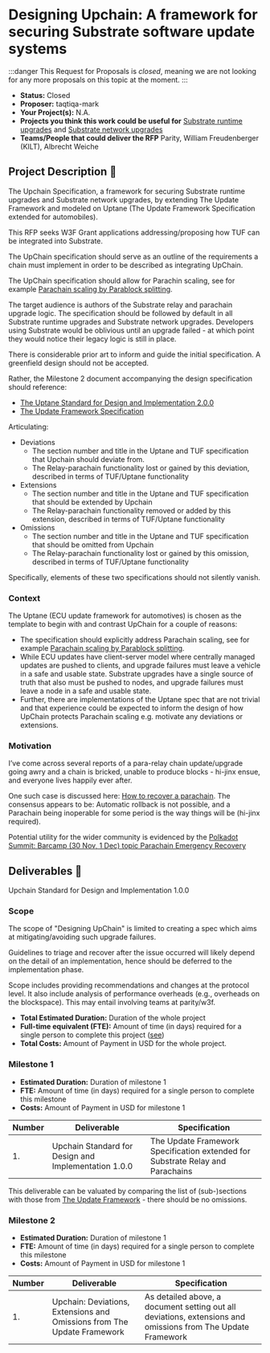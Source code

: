 # Designing Upchain: A framework for securing Substrate software update systems

:::danger
This Request for Proposals is _closed_, meaning we are not looking for any more proposals on this topic at the moment.
:::

* **Status:** Closed
* **Proposer:** taqtiqa-mark
* **Your Project(s):** N.A.
* **Projects you think this work could be useful for** [Substrate runtime upgrades](https://docs.substrate.io/build/upgrade-the-runtime/) and [Substrate network upgrades](https://docs.substrate.io/tutorials/get-started/upgrade-a-running-network/)
* **Teams/People that could deliver the RFP** Parity, William Freudenberger (KILT), Albrecht Weiche

## Project Description :page_facing_up:

The Upchain Specification, a framework for securing Substrate runtime upgrades and Substrate network upgrades, by extending The Update Framework and modeled on Uptane (The Update Framework Specification extended for automobiles).

This RFP seeks W3F Grant applications addressing/proposing how TUF can be integrated into Substrate.

The UpChain specification should serve as an outline of the requirements a chain must implement in order to be described as integrating UpChain.

The UpChain specification should allow for Parachin scaling, see for example [Parachain scaling by Parablock splitting](https://forum.polkadot.network/t/parachain-scaling-by-parablock-splitting/341).

The target audience is authors of the Substrate relay and parachain upgrade logic. The specification should be followed by default in all Substrate runtime upgrades and Substrate network upgrades.
Developers using Substrate would be oblivious until an upgrade failed - at which point they would notice their legacy logic is still in place.

There is considerable prior art to inform and guide the initial specification.
A greenfield design should not be accepted.

Rather, the Milestone 2 document accompanying the design specification should reference:

* [The Uptane Standard for Design and Implementation 2.0.0](https://uptane.github.io/papers/uptane-standard.2.0.0.html)
* [The Update Framework Specification](https://theupdateframework.github.io/specification/latest/)

Articulating:

* Deviations
  * The section number and title in the Uptane and TUF specification that Upchain should deviate from.
  * The Relay-parachain functionality lost or gained by this deviation, described in terms of TUF/Uptane functionality
* Extensions
  * The section number and title in the Uptane and TUF specification that should be extended by Upchain
  * The Relay-parachain functionality removed or added by this extension, described in terms of TUF/Uptane functionality
* Omissions
  * The section number and title in the Uptane and TUF specification that should be omitted from Upchain
  * The Relay-parachain functionality lost or gained by this omission, described in terms of TUF/Uptane functionality

Specifically, elements of these two specifications should not silently vanish.

### Context

The Uptane (ECU update framework for automotives) is chosen as the template to begin with and contrast UpChain for a couple of reasons:

* The specification should explicitly address Parachain scaling, see for example [Parachain scaling by Parablock splitting](https://forum.polkadot.network/t/parachain-scaling-by-parablock-splitting/341).
* While ECU updates have client-server model where centrally managed updates are pushed to clients, and upgrade failures must leave a vehicle in a safe and usable state.  Substrate upgrades have a single source of truth that also must be pushed to nodes, and upgrade failures must leave a node in a safe and usable state.
* Further, there are implementations of the Uptane spec that are not trivial and that experience could be expected to inform the design of how UpChain protects Parachain scaling e.g. motivate any deviations or extensions.

### Motivation

I’ve come across several reports of a para-relay chain update/upgrade going awry and a chain is bricked, unable to produce blocks - hi-jinx ensue, and everyone lives happily ever after.

One such case is discussed here: [How to recover a parachain](<https://forum.polkadot.network/t/how-to-recover-a-parachain/673>). The consensus appears to be: Automatic rollback is not possible, and a Parachain being inoperable for some period is the way things will be (hi-jinx required).

Potential utility for the wider community is evidenced by the [Polkadot Summit: Barcamp (30 Nov, 1 Dec) topic Parachain Emergency Recovery](https://forum.polkadot.network/t/polkadot-summit-barcamp-submit-agenda-topics-30-nov-1-dec/669/8)

## Deliverables :nut_and_bolt:

Upchain Standard for Design and Implementation 1.0.0

### Scope

The scope of "Designing UpChain" is limited to creating a spec which aims at mitigating/avoiding such upgrade failures.

Guidelines to triage and recover after the issue occurred will likely depend on the detail of an implementation, hence should be deferred to the implementation phase.

Scope includes providing recommendations and changes at the protocol level.
It also include analysis of performance overheads (e.g., overheads on the blockspace).
This may entail involving teams at parity/w3f.

* **Total Estimated Duration:** Duration of the whole project
* **Full-time equivalent (FTE):**  Amount of time (in days) required for a single person to complete this project ([see](https://en.wikipedia.org/wiki/Full-time_equivalent))
* **Total Costs:** Amount of Payment in USD for the whole project.

### Milestone 1

* **Estimated Duration:** Duration of milestone 1
* **FTE:**  Amount of time (in days) required for a single person to complete this milestone
* **Costs:** Amount of Payment in USD for milestone 1

| Number | Deliverable | Specification |
| ------------- | ------------- | ------------- |
| 1. | Upchain Standard for Design and Implementation 1.0.0 | The Update Framework Specification extended for Substrate Relay and Parachains |

This deliverable can be valuated by comparing the list of (sub-)sections with those from [The Update Framework](https://theupdateframework.github.io/specification/latest) - there should be no omissions.

### Milestone 2

* **Estimated Duration:** Duration of milestone 1
* **FTE:**  Amount of time (in days) required for a single person to complete this milestone
* **Costs:** Amount of Payment in USD for milestone 1

| Number | Deliverable | Specification |
| ------------- | ------------- | ------------- |
| 1. | Upchain: Deviations, Extensions and Omissions from The Update Framework | As detailed above, a document setting out all deviations, extensions and omissions from The Update Framework |
